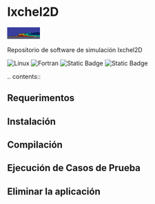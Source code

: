 # Ixchel2D

<img src=".readme-images/head-simulation.png" style="height: 15%; width:15%;"/>

Repositorio de software de simulación Ixchel2D

![Linux](https://img.shields.io/badge/Linux-FCC624?style=for-the-badge&logo=linux&logoColor=black)
![Fortran](https://img.shields.io/badge/Fortran-734F96?style=for-the-badge&logo=fortran&logoColor=white)
![Static Badge](https://img.shields.io/badge/NVIDIA-CUDA-76B900?style=for-the-badge&logo=nvidia&logoColor=white&labelColor=76B900&color=black)
![Static Badge](https://img.shields.io/badge/OpenACC-01B0F0?style=for-the-badge&logoColor=white)

.. contents::

Requerimentos
-------------


Instalación
-----------


Compilación
-----------


Ejecución de Casos de Prueba
----------------------------


Eliminar la aplicación
----------------------
